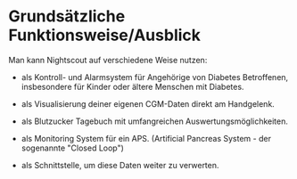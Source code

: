 # Grundsätzliche Funktionsweise/Ausblick

Man kann Nightscout auf verschiedene Weise nutzen:

* als Kontroll- und Alarmsystem für Angehörige von Diabetes Betroffenen, insbesondere für Kinder oder ältere Menschen mit Diabetes.

* als Visualisierung deiner eigenen CGM-Daten direkt am Handgelenk.

* als Blutzucker Tagebuch mit umfangreichen Auswertungsmöglichkeiten.
 
* als Monitoring System für ein APS. (Artificial Pancreas System - der sogenannte "Closed Loop")

* als Schnittstelle, um diese Daten weiter zu verwerten.